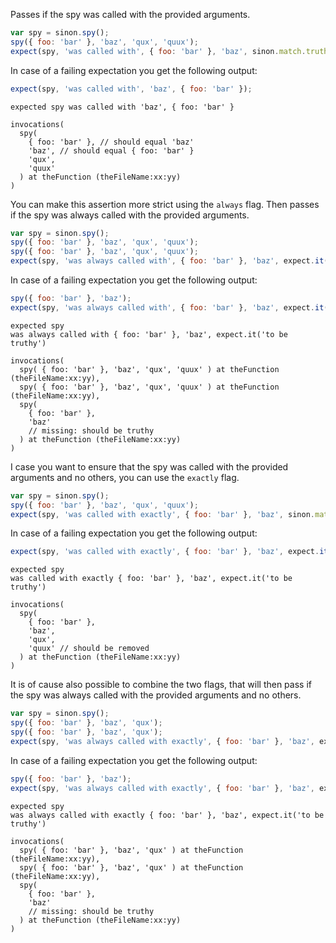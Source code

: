 Passes if the spy was called with the provided arguments.

```js
var spy = sinon.spy();
spy({ foo: 'bar' }, 'baz', 'qux', 'quux');
expect(spy, 'was called with', { foo: 'bar' }, 'baz', sinon.match.truthy);
```

In case of a failing expectation you get the following output:

```js
expect(spy, 'was called with', 'baz', { foo: 'bar' });
```

```output
expected spy was called with 'baz', { foo: 'bar' }

invocations(
  spy(
    { foo: 'bar' }, // should equal 'baz'
    'baz', // should equal { foo: 'bar' }
    'qux',
    'quux'
  ) at theFunction (theFileName:xx:yy)
)
```

You can make this assertion more strict using the `always` flag. Then
passes if the spy was always called with the provided arguments.

```js
var spy = sinon.spy();
spy({ foo: 'bar' }, 'baz', 'qux', 'quux');
spy({ foo: 'bar' }, 'baz', 'qux', 'quux');
expect(spy, 'was always called with', { foo: 'bar' }, 'baz', expect.it('to be truthy'));
```

In case of a failing expectation you get the following output:

```js
spy({ foo: 'bar' }, 'baz');
expect(spy, 'was always called with', { foo: 'bar' }, 'baz', expect.it('to be truthy'));
```

```output
expected spy
was always called with { foo: 'bar' }, 'baz', expect.it('to be truthy')

invocations(
  spy( { foo: 'bar' }, 'baz', 'qux', 'quux' ) at theFunction (theFileName:xx:yy),
  spy( { foo: 'bar' }, 'baz', 'qux', 'quux' ) at theFunction (theFileName:xx:yy),
  spy(
    { foo: 'bar' },
    'baz'
    // missing: should be truthy
  ) at theFunction (theFileName:xx:yy)
)
```

I case you want to ensure that the spy was called with the provided
arguments and no others, you can use the `exactly` flag.

```js
var spy = sinon.spy();
spy({ foo: 'bar' }, 'baz', 'qux', 'quux');
expect(spy, 'was called with exactly', { foo: 'bar' }, 'baz', sinon.match.truthy, 'quux');
```

In case of a failing expectation you get the following output:

```js
expect(spy, 'was called with exactly', { foo: 'bar' }, 'baz', expect.it('to be truthy'));
```

```output
expected spy
was called with exactly { foo: 'bar' }, 'baz', expect.it('to be truthy')

invocations(
  spy(
    { foo: 'bar' },
    'baz',
    'qux',
    'quux' // should be removed
  ) at theFunction (theFileName:xx:yy)
)
```

It is of cause also possible to combine the two flags, that will then
pass if the spy was always called with the provided arguments and no
others.

```js
var spy = sinon.spy();
spy({ foo: 'bar' }, 'baz', 'qux');
spy({ foo: 'bar' }, 'baz', 'qux');
expect(spy, 'was always called with exactly', { foo: 'bar' }, 'baz', expect.it('to be truthy'));
```

In case of a failing expectation you get the following output:

```js
spy({ foo: 'bar' }, 'baz');
expect(spy, 'was always called with exactly', { foo: 'bar' }, 'baz', expect.it('to be truthy'));
```

```output
expected spy
was always called with exactly { foo: 'bar' }, 'baz', expect.it('to be truthy')

invocations(
  spy( { foo: 'bar' }, 'baz', 'qux' ) at theFunction (theFileName:xx:yy),
  spy( { foo: 'bar' }, 'baz', 'qux' ) at theFunction (theFileName:xx:yy),
  spy(
    { foo: 'bar' },
    'baz'
    // missing: should be truthy
  ) at theFunction (theFileName:xx:yy)
)
```
